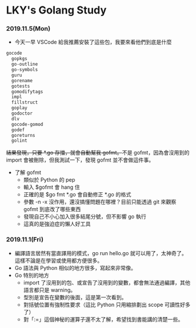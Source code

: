 # LKY's Golang Study

### 2019.11.5(Mon)

- 今天一早 VSCode 給我推薦安裝了這些包，我要來看他們到底是什麼

```bash
gocode
  gopkgs
  go-outline
  go-symbols
  guru
  gorename
  gotests
  gomodifytags
  impl
  fillstruct
  goplay
  godoctor
  dlv
  gocode-gomod
  godef
  goreturns
  golint
```

~~結果發現，只要 *.go 存擋，就會自動幫我 gofmt。~~不是 gofmt，因為會沒用到的 import 會被刪除，但我測試一下，發現 gofmt 並不會做這件事。

- 了解 gofmt
    - 類似於 Python 的 pep
    - 輸入 $gofmt 會 hang 住
    - 正確的是 $go fmt *.go 會自動修正 *.go 的格式
    - 參數 -n -x 沒作用，還沒搞懂問題在哪裡？目前只能透過 git 來觀察 gofmt 到底改了哪些東西
    - 發現自己不小心加入很多結尾分號，但不影響 go 執行
    - 這真的是強迫症的懶人好工具
    

### 2019.11.1(Fri)

- 編譯語言居然有當直譯用的模式，go run hello.go 就可以用了，太神奇了。這樣不論是在學習或使用都方便很多。
- Go 語法與 Python 相似的地方很多，寫起來非常像。
- Go 特別的地方
    - import 了沒用到的包、或宣告了沒用到的變數，都會無法通過編譯，其他語言都只是 warning。
    - 型別是宣告在變數的後面，這是第一次看到。
    - 對括號位置有強制性要求（這比 Python 只用縮排劃出 scope 可讀性好多了）
    - 對「:=」這個神秘的運算子還不太了解，希望找到書能講的清楚一些。
